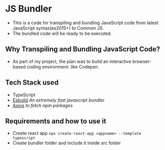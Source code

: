 # JS Bundler
- This is a code for transpiling and bundling JavaScript code from latest JavaScript syntax(es2015+) to Common JS.
- The bundled code will be ready to be executed.

## Why Transpiling and Bundling JavaScript Code?
- As part of my project, the plan was to build an interactive browser-based coding environment. like Codepen.

## Tech Stack used
- TypeScript
- [Esbuild](https://esbuild.github.io/) *An extremely fast javascript bundler*
- [Axios](https://www.npmjs.com/package/axios) *to fetch npm parkages*

## Requirements and how to use it
- Create react app `npx create-react-app <appname> --template typescript`
- Create bundler folder and include it inside src folder



